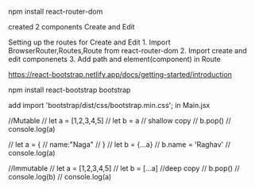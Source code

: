 npm install react-router-dom

created 2 components Create and Edit

Setting up the routes for Create and Edit
    1. Import BrowserRouter,Routes,Route from react-router-dom
    2. Import create and edit componenets
    3. Add path and element(component) in Route

https://react-bootstrap.netlify.app/docs/getting-started/introduction

npm install react-bootstrap bootstrap

add import 'bootstrap/dist/css/bootstrap.min.css'; in Main.jsx

//Mutable
// let a = [1,2,3,4,5]
// let b = a // shallow copy
// b.pop()
// console.log(a)


// let a = {
//     name:"Naga"
// }
// let b = {...a}
// b.name = 'Raghav'
// console.log(a)


//Immutable
// let a = [1,2,3,4,5]
// let b = [...a] //deep copy
// b.pop()
// console.log(b)
// console.log(a)